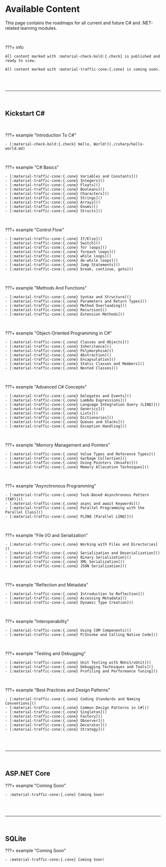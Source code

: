 # Available Content

This page contains the roadmaps for all current and future C# and .NET-related learning modules.

<br>

???+ info

    All content marked with :material-check-bold:{.check} is published and ready to view.

    All content marked with :material-traffic-cone:{.cone} is coming soon.

<br>

<br>

---

<br>

## Kickstart C\#

<br>

???+ example "Introduction To C#"

    - [:material-check-bold:{.check} Hello, World!](./csharp/hello-world.md)

<br>

???+ example "C# Basics"

    - [:material-traffic-cone:{.cone} Variables and Constants]()
    - [:material-traffic-cone:{.cone} Integers]()
    - [:material-traffic-cone:{.cone} Floats]()
    - [:material-traffic-cone:{.cone} Booleans]()
    - [:material-traffic-cone:{.cone} Characters]()
    - [:material-traffic-cone:{.cone} Strings]()
    - [:material-traffic-cone:{.cone} Arrays]()
    - [:material-traffic-cone:{.cone} Enums]()
    - [:material-traffic-cone:{.cone} Structs]()

<br>

???+ example "Control Flow"

    - [:material-traffic-cone:{.cone} If/Else]()
    - [:material-traffic-cone:{.cone} Switch]()
    - [:material-traffic-cone:{.cone} for loops]()
    - [:material-traffic-cone:{.cone} foreach loops]()
    - [:material-traffic-cone:{.cone} while loops]()
    - [:material-traffic-cone:{.cone} do-while loops]()
    - [:material-traffic-cone:{.cone} Jump Statements]()
    - [:material-traffic-cone:{.cone} break, continue, goto]()

<br>

???+ example "Methods And Functions"

    - [:material-traffic-cone:{.cone} Syntax and Structure]()
    - [:material-traffic-cone:{.cone} Parameters and Return Types]()
    - [:material-traffic-cone:{.cone} Method Overloading]()
    - [:material-traffic-cone:{.cone} Recursion]()
    - [:material-traffic-cone:{.cone} Extension Methods]()

<br>

???+ example "Object-Oriented Programming in C#"

    - [:material-traffic-cone:{.cone} Classes and Objects]()
    - [:material-traffic-cone:{.cone} Inheritance]()
    - [:material-traffic-cone:{.cone} Polymorphism]()
    - [:material-traffic-cone:{.cone} Abstraction]()
    - [:material-traffic-cone:{.cone} Encapsulation]()
    - [:material-traffic-cone:{.cone} Static Classes and Members]()
    - [:material-traffic-cone:{.cone} Nested Classes]()

<br>

???+ example "Advanced C# Concepts"

    - [:material-traffic-cone:{.cone} Delegates and Events]()
    - [:material-traffic-cone:{.cone} Lambda Expressions]()
    - [:material-traffic-cone:{.cone} Language Integration Query (LINQ)]()
    - [:material-traffic-cone:{.cone} Generics]()
    - [:material-traffic-cone:{.cone} Lists]()
    - [:material-traffic-cone:{.cone} Dictionaries]()
    - [:material-traffic-cone:{.cone} Queues and Stacks]()
    - [:material-traffic-cone:{.cone} Exception Handling]()

<br>

???+ example "Memory Management and Pointers"

    - [:material-traffic-cone:{.cone} Value Types and Reference Types]()
    - [:material-traffic-cone:{.cone} Garbage Collection]()
    - [:material-traffic-cone:{.cone} Using Pointers (Unsafe)]()
    - [:material-traffic-cone:{.cone} Memory Allocation Techniques]()

<br>

???+ example "Asynchronous Programming"
    
    - [:material-traffic-cone:{.cone} Task-Based Asynchronous Pattern (TAP)]()
    - [:material-traffic-cone:{.cone} async and await Keywords]()
    - [:material-traffic-cone:{.cone} Parallel Programming with the Parallel Class]()
    - [:material-traffic-cone:{.cone} PLINQ (Parallel LINQ)]()

<br>

???+ example "File I/O and Serialization"

    - [:material-traffic-cone:{.cone} Working with Files and Directories]()
    - [:material-traffic-cone:{.cone} Serialization and Deserialization]()
    - [:material-traffic-cone:{.cone} Binary Serialization]()
    - [:material-traffic-cone:{.cone} XML Serialization]()
    - [:material-traffic-cone:{.cone} JSON Serialization]()

<br>

???+ example "Reflection and Metadata"

    - [:material-traffic-cone:{.cone} Introduction to Reflection]()
    - [:material-traffic-cone:{.cone} Accessing Metadata]()
    - [:material-traffic-cone:{.cone} Dynamic Type Creation]()

<br>

???+ example "Interoperability"

    - [:material-traffic-cone:{.cone} Using COM Components]()
    - [:material-traffic-cone:{.cone} P/Invoke and Calling Native Code]()

<br>

???+ example "Testing and Debugging"

    - [:material-traffic-cone:{.cone} Unit Testing with NUnit/xUnit]()
    - [:material-traffic-cone:{.cone} Debugging Techniques and Tools]()
    - [:material-traffic-cone:{.cone} Profiling and Performance Tuning]()

<br>

???+ example "Best Practices and Design Patterns"

    - [:material-traffic-cone:{.cone} Coding Standards and Naming Conventions]()
    - [:material-traffic-cone:{.cone} Common Design Patterns in C#]()
    - [:material-traffic-cone:{.cone} Singleton]()
    - [:material-traffic-cone:{.cone} Factory]()
    - [:material-traffic-cone:{.cone} Observer]()
    - [:material-traffic-cone:{.cone} Decorator]()
    - [:material-traffic-cone:{.cone} Strategy]()

<br>

<br>

---

<br>

## ASP.NET Core

???+ example "Coming Soon"

    - :material-traffic-cone:{.cone} Coming Soon!

<br>

<br>

---

<br>

## SQLite

???+ example "Coming Soon"

    - :material-traffic-cone:{.cone} Coming Soon!

<br>

<br>
